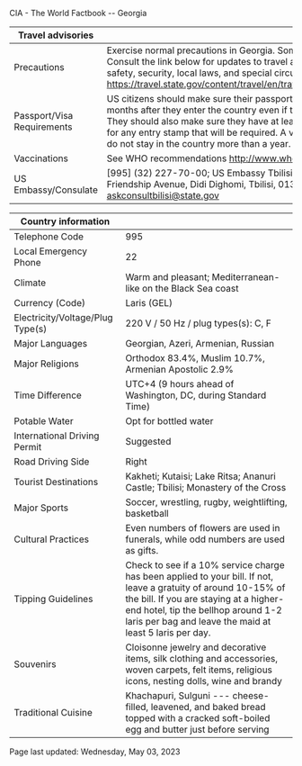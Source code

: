 CIA - The World Factbook -- Georgia

| Travel advisories | |
| --- | --- |
| Precautions | Exercise normal precautions in Georgia. Some areas have increased risk. Consult the link below for updates to travel advisories and statements on safety, security, local laws, and special circumstances in this country.** **  <https://travel.state.gov/content/travel/en/traveladvisories/traveladvisories.html> |
| Passport/Visa Requirements | US citizens should make sure their passport will not expire for at least 6 months after they enter the country even if they do not intend to stay that long. They should also make sure they have at least 2 blank pages in their passport for any entry stamp that will be required. A visa is not required as long as you do not stay in the country more than a year. |
| Vaccinations | See WHO recommendations  <http://www.who.int/> |
| US Embassy/Consulate | [995] (32) 227-70-00; US Embassy Tbilisi, 11 Georgian-American Friendship Avenue, Didi Dighomi, Tbilisi, 0131; https://ge.usembassy.gov/; askconsultbilisi@state.gov |

| Country information |  |
| --- | --- |
| Telephone Code | 995 |
| Local Emergency Phone | 22 |
| Climate | Warm and pleasant; Mediterranean-like on the Black Sea coast |
| Currency (Code) | Laris (GEL) |
| Electricity/Voltage/Plug Type(s) | 220 V / 50 Hz / plug types(s): C, F |
| Major Languages | Georgian, Azeri, Armenian, Russian |
| Major Religions | Orthodox 83.4%, Muslim 10.7%, Armenian Apostolic 2.9% |
| Time Difference | UTC+4 (9 hours ahead of Washington, DC, during Standard Time) |
| Potable Water | Opt for bottled water |
| International Driving Permit | Suggested |
| Road Driving Side | Right |
| Tourist Destinations | Kakheti; Kutaisi; Lake Ritsa; Ananuri Castle; Tbilisi; Monastery of the Cross |
| Major Sports | Soccer, wrestling, rugby, weightlifting, basketball |
| Cultural Practices | Even numbers of flowers are used in funerals, while odd numbers are used as gifts. |
| Tipping Guidelines | Check to see if a 10% service charge has been applied to your bill. If not, leave a gratuity of around 10-15% of the bill. If you are staying at a higher-end hotel, tip the bellhop around 1-2 laris per bag and leave the maid at least 5 laris per day. |
| Souvenirs | Cloisonne jewelry and decorative items, silk clothing and accessories, woven carpets, felt items, religious icons, nesting dolls, wine and brandy |
| Traditional Cuisine | Khachapuri, Sulguni --- cheese-filled, leavened, and baked bread topped with a cracked soft-boiled egg and butter just before serving |

Page last updated: Wednesday, May 03, 2023
